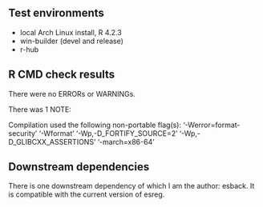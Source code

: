 ## Test environments
* local Arch Linux install, R 4.2.3
* win-builder (devel and release)
* r-hub

## R CMD check results
There were no ERRORs or WARNINGs. 

There was 1 NOTE:

Compilation used the following non-portable flag(s):
  ‘-Werror=format-security’ ‘-Wformat’ ‘-Wp,-D_FORTIFY_SOURCE=2’
  ‘-Wp,-D_GLIBCXX_ASSERTIONS’ ‘-march=x86-64’

## Downstream dependencies
There is one downstream dependency of which I am the author: esback. 
It is compatible with the current version of esreg.
